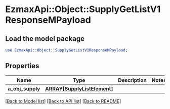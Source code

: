 # EzmaxApi::Object::SupplyGetListV1ResponseMPayload

## Load the model package
```perl
use EzmaxApi::Object::SupplyGetListV1ResponseMPayload;
```

## Properties
Name | Type | Description | Notes
------------ | ------------- | ------------- | -------------
**a_obj_supply** | [**ARRAY[SupplyListElement]**](SupplyListElement.md) |  | 

[[Back to Model list]](../README.md#documentation-for-models) [[Back to API list]](../README.md#documentation-for-api-endpoints) [[Back to README]](../README.md)


